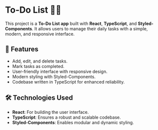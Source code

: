 # To-Do List 🐱‍💻

This project is a **To-Do List app** built with **React**, **TypeScript**, and **Styled-Components**. It allows users to manage their daily tasks with a simple, modern, and responsive interface.

## 🚀 Features

- Add, edit, and delete tasks.
- Mark tasks as completed.
- User-friendly interface with responsive design.
- Modern styling with Styled-Components.
- Codebase written in TypeScript for enhanced reliability.

## 🛠️ Technologies Used

- **React**: For building the user interface.
- **TypeScript**: Ensures a robust and scalable codebase.
- **Styled-Components**: Enables modular and dynamic styling.
